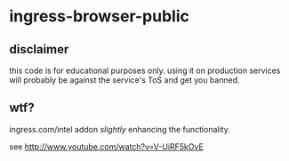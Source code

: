 # ingress-browser-public

## disclaimer

this code is for educational purposes only. using it on production services will probably be against the service's ToS and get you banned.

## wtf?

ingress.com/intel addon *slightly* enhancing the functionality.

see http://www.youtube.com/watch?v=V-UiRF5kOvE
